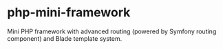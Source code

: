 # php-mini-framework
Mini PHP framework with advanced routing (powered by Symfony routing component) and Blade template system.
